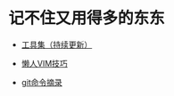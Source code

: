 <meta http-equiv="Content-Type" content="text/html; charset=utf-8">

# 记不住又用得多的东东

* [工具集（持续更新）](工具集——持续更新.md)

* [懒人VIM技巧](懒人VIM技巧.md)

* [git命令摘录](git命令摘录.md)

